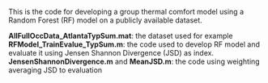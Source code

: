 This is the code for developing a group thermal comfort model using a Random Forest (RF) model on a publicly available dataset.

**AllFullOccData_AtlantaTypSum.mat**: the dataset used for example   
**RFModel_TrainEvalue_TypSum.m**: the code used to develop RF model and evaluate it using Jensen Shannon Divergence (JSD) as index.   
**JensenShannonDivergence.m** and **MeanJSD.m**: the code using weighting averaging JSD to evaluation
